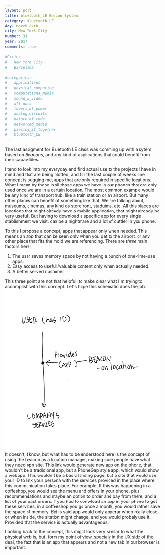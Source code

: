 ```yaml
---
layout: post
title: bluetooth_LE Beacon System.
category: bluetooth_LE
day: March 27th
city: New York City
number: 31
year: 2017
comments: true

#Cities
#	New York City
#	Barcelona

#categories:
#	applications
#	physical_computing 
#	computationa_media 
#	sound_&_video 
#	alt_docs
#	towers_of_power 
#	analog_circuits 
#	nature_of_code
#	networked_media
#	piecing_it_together
#	bluetooth_LE
---
```


The last assigment for Bluetooth LE class was comming up with a sytem based on *Beacons*, and any kind of applications that could benefit from their capavilities.

I tend to look into my everyday and find actual use to the projects I have in mind and that are being plotted, and for the last couple of weeks one concept is bugging me, apps that are only required in specific locations.
<br>What I mean by these is all those apps we have in our phones that are only used once we are in a certain location. The most common example would be any kind of transport hub, like a train station or an airport. But many other places can benefit of something like that. We are talking about, museums, cinemas, any kind os storefront, staduims, etc. All this places are locations that might already have a mobile application, that might already be very usefull. But having to download a specific app for every single stablishment we visit. can be a nightmare and a lot of cuttler in you phone.

To this I propose a concept, apps that appear only when needed. This means an app that can be seen only when you get to the airport, or any other place that fits the mold we are referencing. There are *three* main factors here;

1. The user saves memory space by not having a bunch of one-time-use apps.
2. Easy access to usefull/valuable content only when actually needed.
3. A better served customer

This three point are not that helpfull to make clear what I'm trying to accomplish with this concept. Let's hope this schematic does the job.<br>
![alt text](/img/thumnailsBlog/31_2.svg)
It doesn't, I know, but what has to be understood here is the concept of using the beacon as a location manager, making sure people have what they need opn site. This link would generate new app on the phone, that wouldn't be a tradicional app, but a PhoneGap style app, which would show a webapp. This wouldn't be a basic landing page, but a site that would use your ID to link your persona with the services provided in the place where this communication takes place. For example, If this was happening in a coffeshop, you would see the menu and offers in your phone, plus recommendations and maybe an option to order and pay from there, and a list of your past orders. If you had to donwload an app in your phone to get these services, in a coffeeshop you go once a month, you would rather save the space of memory. *But* is said app would only apperar when really close or when inside, the sitation might change, and you would probaly use it. Provided that the service is actually advantageous.

Looking back to the concept, this might look very similar to what the physical web is, but, form my point of view, specialy in the UX side of the deal, the fact that is an app that appears and not a new tab in our browser is important.